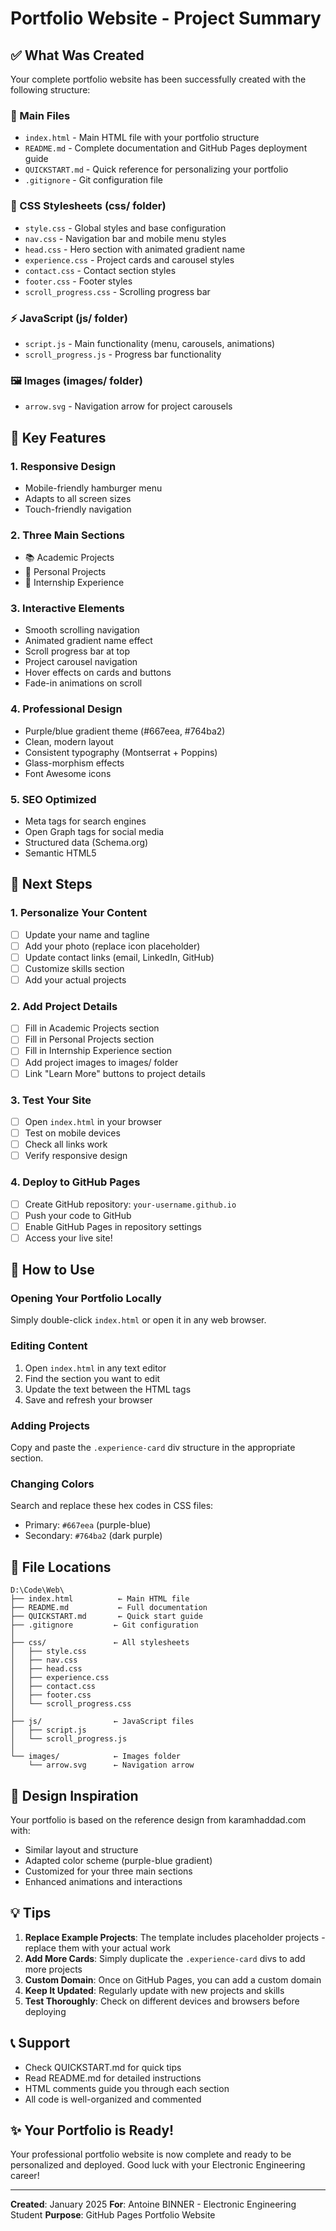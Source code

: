 # Portfolio Website - Project Summary

## ✅ What Was Created

Your complete portfolio website has been successfully created with the following structure:

### 📄 Main Files
- `index.html` - Main HTML file with your portfolio structure
- `README.md` - Complete documentation and GitHub Pages deployment guide
- `QUICKSTART.md` - Quick reference for personalizing your portfolio
- `.gitignore` - Git configuration file

### 🎨 CSS Stylesheets (css/ folder)
- `style.css` - Global styles and base configuration
- `nav.css` - Navigation bar and mobile menu styles
- `head.css` - Hero section with animated gradient name
- `experience.css` - Project cards and carousel styles
- `contact.css` - Contact section styles
- `footer.css` - Footer styles
- `scroll_progress.css` - Scrolling progress bar

### ⚡ JavaScript (js/ folder)
- `script.js` - Main functionality (menu, carousels, animations)
- `scroll_progress.js` - Progress bar functionality

### 🖼️ Images (images/ folder)
- `arrow.svg` - Navigation arrow for project carousels

## 🎯 Key Features

### 1. **Responsive Design**
   - Mobile-friendly hamburger menu
   - Adapts to all screen sizes
   - Touch-friendly navigation

### 2. **Three Main Sections**
   - 📚 Academic Projects
   - 🔧 Personal Projects
   - 💼 Internship Experience

### 3. **Interactive Elements**
   - Smooth scrolling navigation
   - Animated gradient name effect
   - Scroll progress bar at top
   - Project carousel navigation
   - Hover effects on cards and buttons
   - Fade-in animations on scroll

### 4. **Professional Design**
   - Purple/blue gradient theme (#667eea, #764ba2)
   - Clean, modern layout
   - Consistent typography (Montserrat + Poppins)
   - Glass-morphism effects
   - Font Awesome icons

### 5. **SEO Optimized**
   - Meta tags for search engines
   - Open Graph tags for social media
   - Structured data (Schema.org)
   - Semantic HTML5

## 🚀 Next Steps

### 1. Personalize Your Content
   - [ ] Update your name and tagline
   - [ ] Add your photo (replace icon placeholder)
   - [ ] Update contact links (email, LinkedIn, GitHub)
   - [ ] Customize skills section
   - [ ] Add your actual projects

### 2. Add Project Details
   - [ ] Fill in Academic Projects section
   - [ ] Fill in Personal Projects section
   - [ ] Fill in Internship Experience section
   - [ ] Add project images to images/ folder
   - [ ] Link "Learn More" buttons to project details

### 3. Test Your Site
   - [ ] Open `index.html` in your browser
   - [ ] Test on mobile devices
   - [ ] Check all links work
   - [ ] Verify responsive design

### 4. Deploy to GitHub Pages
   - [ ] Create GitHub repository: `your-username.github.io`
   - [ ] Push your code to GitHub
   - [ ] Enable GitHub Pages in repository settings
   - [ ] Access your live site!

## 📖 How to Use

### Opening Your Portfolio Locally
Simply double-click `index.html` or open it in any web browser.

### Editing Content
1. Open `index.html` in any text editor
2. Find the section you want to edit
3. Update the text between the HTML tags
4. Save and refresh your browser

### Adding Projects
Copy and paste the `.experience-card` div structure in the appropriate section.

### Changing Colors
Search and replace these hex codes in CSS files:
- Primary: `#667eea` (purple-blue)
- Secondary: `#764ba2` (dark purple)

## 📁 File Locations

```
D:\Code\Web\
├── index.html          ← Main HTML file
├── README.md           ← Full documentation
├── QUICKSTART.md       ← Quick start guide
├── .gitignore         ← Git configuration
│
├── css/               ← All stylesheets
│   ├── style.css
│   ├── nav.css
│   ├── head.css
│   ├── experience.css
│   ├── contact.css
│   ├── footer.css
│   └── scroll_progress.css
│
├── js/                ← JavaScript files
│   ├── script.js
│   └── scroll_progress.js
│
└── images/            ← Images folder
    └── arrow.svg      ← Navigation arrow
```

## 🎨 Design Inspiration

Your portfolio is based on the reference design from karamhaddad.com with:
- Similar layout and structure
- Adapted color scheme (purple-blue gradient)
- Customized for your three main sections
- Enhanced animations and interactions

## 💡 Tips

1. **Replace Example Projects**: The template includes placeholder projects - replace them with your actual work
2. **Add More Cards**: Simply duplicate the `.experience-card` divs to add more projects
3. **Custom Domain**: Once on GitHub Pages, you can add a custom domain
4. **Keep It Updated**: Regularly update with new projects and skills
5. **Test Thoroughly**: Check on different devices and browsers before deploying

## 📞 Support

- Check QUICKSTART.md for quick tips
- Read README.md for detailed instructions
- HTML comments guide you through each section
- All code is well-organized and commented

## ✨ Your Portfolio is Ready!

Your professional portfolio website is now complete and ready to be personalized and deployed. Good luck with your Electronic Engineering career!

---

**Created**: January 2025
**For**: Antoine BINNER - Electronic Engineering Student
**Purpose**: GitHub Pages Portfolio Website
